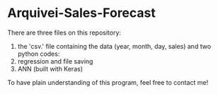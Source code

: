 # Arquivei-Sales-Forecast

There are three files on this repository:
  1. the 'csv.' file containing the data (year, month, day, sales)
and two python codes:
  2. regression and file saving
  3. ANN (built with Keras)
  
To have plain understanding of this program, feel free to contact me!
